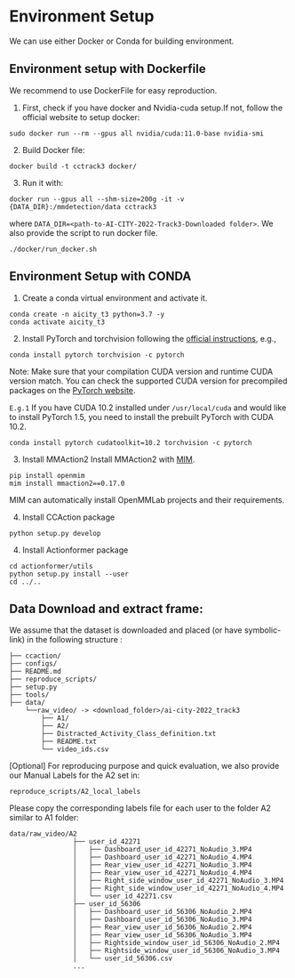 # Environment Setup 

We can use either Docker or Conda for building environment.
## Environment setup with Dockerfile
We recommend to use DockerFile for easy reproduction.
1. First, check if you have docker and Nvidia-cuda setup.If not, follow the official website to setup docker:
  ```
  sudo docker run --rm --gpus all nvidia/cuda:11.0-base nvidia-smi
  ```
2. Build Docker file: 
  ```
  docker build -t cctrack3 docker/ 
  ```
3. Run it with:
  ```
  docker run --gpus all --shm-size=200g -it -v {DATA_DIR}:/mmdetection/data cctrack3
  ```
  where `DATA_DIR=<path-to-AI-CITY-2022-Track3-Downloaded folder>`. We also provide the script to run docker file.
  ```
  ./docker/run_docker.sh 
  ```


## Environment Setup with CONDA
1. Create a conda virtual environment and activate it.

```shell
conda create -n aicity_t3 python=3.7 -y
conda activate aicity_t3
```

2. Install PyTorch and torchvision following the [official instructions](https://pytorch.org/), e.g.,

```shell
conda install pytorch torchvision -c pytorch
```
Note: Make sure that your compilation CUDA version and runtime CUDA version match.
You can check the supported CUDA version for precompiled packages on the [PyTorch website](https://pytorch.org/).

`E.g.1` If you have CUDA 10.2 installed under `/usr/local/cuda` and would like to install PyTorch 1.5,
you need to install the prebuilt PyTorch with CUDA 10.2.

```shell
conda install pytorch cudatoolkit=10.2 torchvision -c pytorch
```
3. Install MMAction2
Install MMAction2 with [MIM](https://github.com/open-mmlab/mim).

```shell
pip install openmim
mim install mmaction2==0.17.0
```
MIM can automatically install OpenMMLab projects and their requirements.

4. Install CCAction package
```shell
python setup.py develop
```
4. Install Actionformer package
```shell
cd actionformer/utils
python setup.py install --user
cd ../..
```

## Data Download and extract frame:
We assume that the dataset is downloaded and placed (or have symbolic-link) in the following structure :
```
├── ccaction/
├── configs/
├── README.md
├── reproduce_scripts/
├── setup.py
├── tools/
├── data/ 
    └──raw_video/ -> <download_folder>/ai-city-2022_track3
        ├── A1/
        ├── A2/
        ├── Distracted_Activity_Class_definition.txt
        ├── README.txt
        └── video_ids.csv
```

[Optional] For reproducing purpose and quick evaluation, we also provide our Manual Labels for the A2 set in:
```
reproduce_scripts/A2_local_labels
```        
Please copy the corresponding labels file for each user to the folder A2 similar to A1 folder:
```
data/raw_video/A2
                ├── user_id_42271
                │   ├── Dashboard_user_id_42271_NoAudio_3.MP4
                │   ├── Dashboard_user_id_42271_NoAudio_4.MP4
                │   ├── Rear_view_user_id_42271_NoAudio_3.MP4
                │   ├── Rear_view_user_id_42271_NoAudio_4.MP4
                │   ├── Right_side_window_user_id_42271_NoAudio_3.MP4
                │   ├── Right_side_window_user_id_42271_NoAudio_4.MP4
                │   └── user_id_42271.csv
                ├── user_id_56306
                │   ├── Dashboard_user_id_56306_NoAudio_2.MP4
                │   ├── Dashboard_user_id_56306_NoAudio_3.MP4
                │   ├── Rear_view_user_id_56306_NoAudio_2.MP4
                │   ├── Rear_view_user_id_56306_NoAudio_3.MP4
                │   ├── Rightside_window_user_id_56306_NoAudio_2.MP4
                │   ├── Rightside_window_user_id_56306_NoAudio_3.MP4
                │   └── user_id_56306.csv
                ...
```
